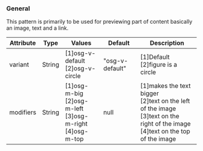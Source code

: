 ### General
This pattern is primarily to be used for previewing part of content basically an image, text and a link.

| Attribute | Type | Values | Default | Description |
|---|---|---|---|---|
| variant | String | [1]osg-v-default<br> [2]osg-v-circle | "osg-v-default" | [1]Default<br> [2]figure is a circle |
| modifiers | String | [1]osg-m-big<br> [2]osg-m-left<br> [3]osg-m-right<br> [4]osg-m-top | null | [1]makes the text bigger<br> [2]text on the left of the image<br> [3]text on the right of the image<br> [4]text on the top of the image |
